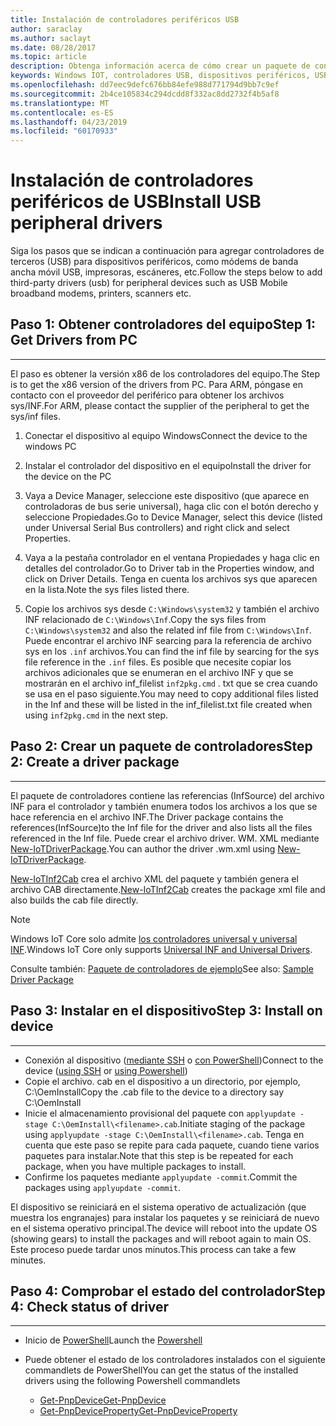 ```yaml
---
title: Instalación de controladores periféricos USB
author: saraclay
ms.author: saclayt
ms.date: 08/28/2017
ms.topic: article
description: Obtenga información acerca de cómo crear un paquete de controladores e instalar controladores de terceros en los dispositivos.
keywords: Windows IOT, controladores USB, dispositivos periféricos, USB
ms.openlocfilehash: dd7eec9defc676bb84efe988d771794d9bb7c9ef
ms.sourcegitcommit: 2b4ce105834c294dcdd8f332ac8dd2732f4b5af8
ms.translationtype: MT
ms.contentlocale: es-ES
ms.lasthandoff: 04/23/2019
ms.locfileid: "60170933"
---
```

# <a name="install-usb-peripheral-drivers"></a><span data-ttu-id="ae67f-104">Instalación de controladores periféricos de USB</span><span class="sxs-lookup"><span data-stu-id="ae67f-104">Install USB peripheral drivers</span></span>
<span data-ttu-id="ae67f-105">Siga los pasos que se indican a continuación para agregar controladores de terceros (USB) para dispositivos periféricos, como módems de banda ancha móvil USB, impresoras, escáneres, etc.</span><span class="sxs-lookup"><span data-stu-id="ae67f-105">Follow the steps below to add third-party drivers (usb) for peripheral devices such as USB Mobile broadband modems, printers, scanners etc.</span></span> 

## <a name="step-1-get-drivers-from-pc"></a><span data-ttu-id="ae67f-106">Paso 1: Obtener controladores del equipo</span><span class="sxs-lookup"><span data-stu-id="ae67f-106">Step 1: Get Drivers from PC</span></span>
___
<span data-ttu-id="ae67f-107">El paso es obtener la versión x86 de los controladores del equipo.</span><span class="sxs-lookup"><span data-stu-id="ae67f-107">The Step is to get the x86 version of the drivers from PC.</span></span> <span data-ttu-id="ae67f-108">Para ARM, póngase en contacto con el proveedor del periférico para obtener los archivos sys/INF.</span><span class="sxs-lookup"><span data-stu-id="ae67f-108">For ARM, please contact the supplier of the peripheral to get the sys/inf files.</span></span>


1. <span data-ttu-id="ae67f-109">Conectar el dispositivo al equipo Windows</span><span class="sxs-lookup"><span data-stu-id="ae67f-109">Connect the device to the windows PC</span></span>

2. <span data-ttu-id="ae67f-110">Instalar el controlador del dispositivo en el equipo</span><span class="sxs-lookup"><span data-stu-id="ae67f-110">Install the driver for the device on the PC</span></span>

3. <span data-ttu-id="ae67f-111">Vaya a Device Manager, seleccione este dispositivo (que aparece en controladoras de bus serie universal), haga clic con el botón derecho y seleccione Propiedades.</span><span class="sxs-lookup"><span data-stu-id="ae67f-111">Go to Device Manager, select this device (listed under Universal Serial Bus controllers) and right click and select Properties.</span></span>

4. <span data-ttu-id="ae67f-112">Vaya a la pestaña controlador en el ventana Propiedades y haga clic en detalles del controlador.</span><span class="sxs-lookup"><span data-stu-id="ae67f-112">Go to Driver tab in the Properties window, and click on Driver Details.</span></span> <span data-ttu-id="ae67f-113">Tenga en cuenta los archivos sys que aparecen en la lista.</span><span class="sxs-lookup"><span data-stu-id="ae67f-113">Note the sys files listed there.</span></span>

5. <span data-ttu-id="ae67f-114">Copie los archivos sys desde `C:\Windows\system32` y también el archivo INF relacionado de `C:\Windows\Inf`.</span><span class="sxs-lookup"><span data-stu-id="ae67f-114">Copy the sys files from `C:\Windows\system32` and also the related inf file from `C:\Windows\Inf`.</span></span> <span data-ttu-id="ae67f-115">Puede encontrar el archivo INF searcing para la referencia de archivo sys en los `.inf` archivos.</span><span class="sxs-lookup"><span data-stu-id="ae67f-115">You can find the inf file by searcing for the sys file reference in the `.inf` files.</span></span> <span data-ttu-id="ae67f-116">Es posible que necesite copiar los archivos adicionales que se enumeran en el archivo INF y que se mostrarán en el archivo inf_filelist `inf2pkg.cmd` . txt que se crea cuando se usa en el paso siguiente.</span><span class="sxs-lookup"><span data-stu-id="ae67f-116">You may need to copy additional files listed in the Inf and these will be listed in the inf_filelist.txt file created when using  `inf2pkg.cmd` in the next step.</span></span>


## <a name="step-2-create-a-driver-package"></a><span data-ttu-id="ae67f-117">Paso 2: Crear un paquete de controladores</span><span class="sxs-lookup"><span data-stu-id="ae67f-117">Step 2: Create a driver package</span></span>
___

<span data-ttu-id="ae67f-118">El paquete de controladores contiene las referencias (InfSource) del archivo INF para el controlador y también enumera todos los archivos a los que se hace referencia en el archivo INF.</span><span class="sxs-lookup"><span data-stu-id="ae67f-118">The Driver package contains the references(InfSource)to the Inf file for the driver and also lists all the files referenced in the Inf file.</span></span> <span data-ttu-id="ae67f-119">Puede crear el archivo driver. WM. XML mediante [New-IoTDriverPackage](https://github.com/ms-iot/iot-adk-addonkit/tree/master/Tools/IoTCoreImaging/Docs/Add-IoTDriverPackage.md).</span><span class="sxs-lookup"><span data-stu-id="ae67f-119">You can author the driver .wm.xml using [New-IoTDriverPackage](https://github.com/ms-iot/iot-adk-addonkit/tree/master/Tools/IoTCoreImaging/Docs/Add-IoTDriverPackage.md).</span></span>

<span data-ttu-id="ae67f-120">[New-IoTInf2Cab](https://github.com/ms-iot/iot-adk-addonkit/tree/master/Tools/IoTCoreImaging/Docs/New-IoTInf2Cab.md) crea el archivo XML del paquete y también genera el archivo CAB directamente.</span><span class="sxs-lookup"><span data-stu-id="ae67f-120">[New-IoTInf2Cab](https://github.com/ms-iot/iot-adk-addonkit/tree/master/Tools/IoTCoreImaging/Docs/New-IoTInf2Cab.md) creates the package xml file and also builds the cab file directly.</span></span>

> [!NOTE]
> <span data-ttu-id="ae67f-121">Windows IoT Core solo admite [los controladores universal y universal INF](https://docs.microsoft.com/en-us/windows-hardware/drivers/develop/getting-started-with-universal-drivers).</span><span class="sxs-lookup"><span data-stu-id="ae67f-121">Windows IoT Core only supports [Universal INF and Universal Drivers](https://docs.microsoft.com/en-us/windows-hardware/drivers/develop/getting-started-with-universal-drivers).</span></span>


<span data-ttu-id="ae67f-122">Consulte también: [Paquete de controladores de ejemplo](https://github.com/ms-iot/iot-adk-addonkit/tree/master/Workspace/Source-arm/BSP/CustomRpi2/Packages/CustomRPi2.GPIO)</span><span class="sxs-lookup"><span data-stu-id="ae67f-122">See also: [Sample Driver Package](https://github.com/ms-iot/iot-adk-addonkit/tree/master/Workspace/Source-arm/BSP/CustomRpi2/Packages/CustomRPi2.GPIO)</span></span> 

## <a name="step-3-install-on-device"></a><span data-ttu-id="ae67f-123">Paso 3: Instalar en el dispositivo</span><span class="sxs-lookup"><span data-stu-id="ae67f-123">Step 3: Install on device</span></span>
___

* <span data-ttu-id="ae67f-124">Conexión al dispositivo ([mediante SSH](../connect-your-device/ssh.md) o [con PowerShell](../connect-your-device/powershell.md))</span><span class="sxs-lookup"><span data-stu-id="ae67f-124">Connect to the device ([using SSH](../connect-your-device/ssh.md) or [using Powershell](../connect-your-device/powershell.md))</span></span>
* <span data-ttu-id="ae67f-125">Copie el <filename>archivo. cab en el dispositivo a un directorio, por ejemplo, C:\OemInstall</span><span class="sxs-lookup"><span data-stu-id="ae67f-125">Copy the <filename>.cab file to the device to a directory say C:\OemInstall</span></span>
* <span data-ttu-id="ae67f-126">Inicie el almacenamiento provisional del paquete con `applyupdate -stage C:\OemInstall\<filename>.cab`.</span><span class="sxs-lookup"><span data-stu-id="ae67f-126">Initiate staging of the package using `applyupdate -stage C:\OemInstall\<filename>.cab`.</span></span> <span data-ttu-id="ae67f-127">Tenga en cuenta que este paso se repite para cada paquete, cuando tiene varios paquetes para instalar.</span><span class="sxs-lookup"><span data-stu-id="ae67f-127">Note that this step is be repeated for each package, when you have multiple packages to install.</span></span>
* <span data-ttu-id="ae67f-128">Confirme los paquetes mediante `applyupdate -commit`.</span><span class="sxs-lookup"><span data-stu-id="ae67f-128">Commit the packages using `applyupdate -commit`.</span></span>

<span data-ttu-id="ae67f-129">El dispositivo se reiniciará en el sistema operativo de actualización (que muestra los engranajes) para instalar los paquetes y se reiniciará de nuevo en el sistema operativo principal.</span><span class="sxs-lookup"><span data-stu-id="ae67f-129">The device will reboot into the update OS (showing gears) to install the packages and will reboot again to main OS.</span></span> <span data-ttu-id="ae67f-130">Este proceso puede tardar unos minutos.</span><span class="sxs-lookup"><span data-stu-id="ae67f-130">This process can take a few minutes.</span></span>

## <a name="step-4-check-status-of-driver"></a><span data-ttu-id="ae67f-131">Paso 4: Comprobar el estado del controlador</span><span class="sxs-lookup"><span data-stu-id="ae67f-131">Step 4: Check status of driver</span></span>
___

* <span data-ttu-id="ae67f-132">Inicio de [PowerShell](../connect-your-device/PowerShell.md)</span><span class="sxs-lookup"><span data-stu-id="ae67f-132">Launch the [Powershell](../connect-your-device/PowerShell.md)</span></span>
* <span data-ttu-id="ae67f-133">Puede obtener el estado de los controladores instalados con el siguiente commandlets de PowerShell</span><span class="sxs-lookup"><span data-stu-id="ae67f-133">You can get the status of the installed drivers using the following Powershell commandlets</span></span>

    * [<span data-ttu-id="ae67f-134">Get-PnpDevice</span><span class="sxs-lookup"><span data-stu-id="ae67f-134">Get-PnpDevice</span></span>](https://docs.microsoft.com/powershell/module/pnpdevice/get-pnpdevice?view=win10-ps)
    * [<span data-ttu-id="ae67f-135">Get-PnpDeviceProperty</span><span class="sxs-lookup"><span data-stu-id="ae67f-135">Get-PnpDeviceProperty</span></span>](https://docs.microsoft.com/powershell/module/pnpdevice/get-pnpdeviceproperty?view=win10-ps)
    
